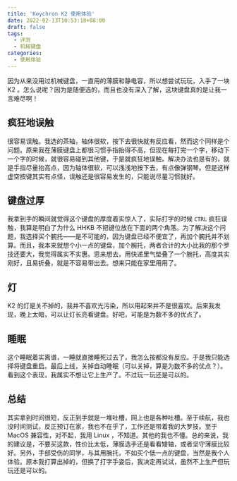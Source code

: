 ```yaml
---
title: 'Keychron K2 使用体验'
date: 2022-02-13T10:53:18+08:00
draft: false
tags:
  - 评测
  - 机械键盘
categories:
  - 使用体验
---
```


因为从来没用过机械键盘，一直用的薄膜和静电容，所以想尝试玩玩，入手了一块 K2 。怎么说呢？因为是随便选的，而且也没有深入了解，这块键盘真的是让我一言难尽啊！

## 疯狂地误触

很容易误触。我选的茶轴，轴体很软，按下去很快就有反应看，然而这个同样是个问题。原来我在薄膜键盘上都很习惯手指抬得不高，但现在每打完一个字，移动下一个字的时候，就很容易碰到其他键，于是就疯狂地误触。解决办法也是有的，就是手指尽量抬高点，因为轴体很软，可以浅浅地按下去，有点像弹钢琴。但是这样虚空按键其实有点怪，误触还是很容易发生的，只能说尽量习惯就好。

## 键盘过厚

我拿到手的瞬间就觉得这个键盘的厚度着实惊人了，实际打字的时候 `CTRL` 疯狂误触，我算是明白了为什么 HHKB 不把键位放在下面的两个角落。为了解决这个问题，我选择买个腕托——是不可能的，因为键盘已经不便宜了，再加个腕托并不划算。而且，我本来就想个小一点的键盘，加个腕托，两者合计的大小比我的那个罗技还要大，我觉得属实不实惠。思来想去，用快递里气垫叠了一个腕托，高度其实刚好，且易折叠，就是不容易带出去。想来只能在家里用用了。

## 灯

K2 的灯是关不掉的，我并不喜欢光污染，所以用起来并不是很喜欢。后来我发现，晚上太暗，可以让灯长亮看键盘。好吧，可能是为数不多的优点了。

## 睡眠

这个睡眠着实离谱，一睡就直接睡死过去了，我怎么按都没有反应。于是我只能选择将键盘重启。最后上线，关掉自动睡眠（可以关掉，算是为数不多的优点？）。看到这个表现，我属实不想让它上生产了。不过玩一玩还是可以的。

## 总结

其实拿到时间很短，反正到手就是一堆吐槽，网上也是各种吐槽。至于续航，我也没时间测试，反正预订在家，我也不在乎了，工作还是带着我的大罗技。至于 MacOS 兼容性，对不起，我用 Linux ，不知道。其他的我也不懂。总的来说，我的建议是，不要买这款，性价比太低，薄膜选手还是看看矮轴，或者坚守薄膜比较好。另外，手部受伤的同学，与其用腕托，不如买个低一点的键盘，当然是我个人体验。原本我打算出掉的，但换了打字手姿后，我决定再试试，虽然不上生产但玩玩还是可以的。
